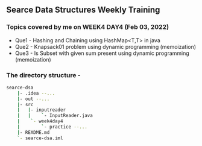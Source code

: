 ## Searce Data Structures Weekly Training

### Topics covered by me on WEEK4 DAY4 (Feb 03, 2022)

* Que1 - Hashing and Chaining using HashMap<T,T> in java
* Que2 - Knapsack01 problem using dynamic programming (memoization)
* Que3 - Is Subset with given sum present using dynamic programming (memoization)

### The directory structure -
```sh
searce-dsa
    |- .idea --...
    |- out --...
    |- src
    |   |- inputreader
    |   |    `- InputReader.java
    |    `- week4day4
    |        `- practice --...
    |- README.md
    `- searce-dsa.iml
```